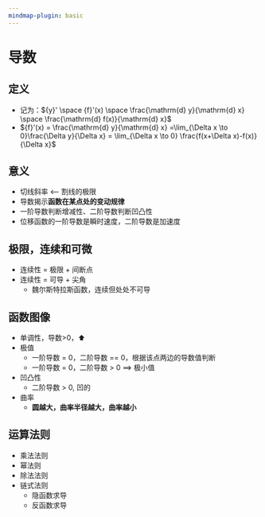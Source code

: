```yaml
---
mindmap-plugin: basic
---
```


# 导数

## 定义
- 记为：${y}' \space {f}'(x) \space \frac{\mathrm{d} y}{\mathrm{d} x} \space \frac{\mathrm{d} f(x)}{\mathrm{d} x}$
- ${f}'(x) = \frac{\mathrm{d} y}{\mathrm{d} x} =\lim_{\Delta x \to 0}\frac{\Delta y}{\Delta x} = \lim_{\Delta x \to 0} \frac{f(x+\Delta x)-f(x)}{\Delta x}$

## 意义
- 切线斜率 <-- 割线的极限
- 导数揭示**函数在某点处的变动规律**
- 一阶导数判断增减性、二阶导数判断凹凸性
- 位移函数的一阶导数是瞬时速度，二阶导数是加速度

## 极限，连续和可微
- 连续性 = 极限 + 间断点
- 连续性 = 可导 + 尖角
	- 魏尔斯特拉斯函数，连续但处处不可导

## 函数图像
- 单调性，导数>0，⬆
- 极值
	- 一阶导数 = 0，二阶导数 == 0，根据该点两边的导数值判断
	- 一阶导数 = 0，二阶导数 > 0 ==> 极小值
- 凹凸性
	- 二阶导数 > 0, 凹的
- 曲率
	- **圆越大，曲率半径越大，曲率越小**

## 运算法则
- 乘法法则
- 幂法则
- 除法法则
- 链式法则
	- 隐函数求导
	- 反函数求导